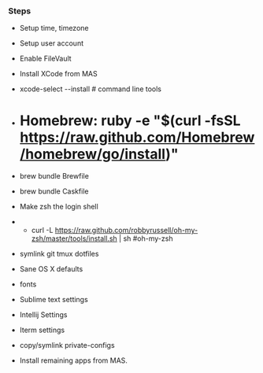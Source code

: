 ### Steps

* Setup time, timezone
* Setup user account
* Enable FileVault
* Install XCode from MAS
* xcode-select --install # command line tools
* # Homebrew: ruby -e "$(curl -fsSL https://raw.github.com/Homebrew/homebrew/go/install)"
* brew bundle Brewfile
* brew bundle Caskfile
* Make zsh the login shell
* * curl -L https://raw.github.com/robbyrussell/oh-my-zsh/master/tools/install.sh | sh #oh-my-zsh
* symlink git tmux dotfiles
* Sane OS X defaults
* fonts
* Sublime text settings
* Intellij Settings
* Iterm settings
* copy/symlink private-configs

* Install remaining apps from MAS.

